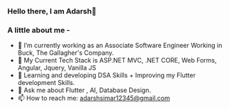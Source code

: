 ### Hello there, I am Adarsh👋
### A little about me - 
- 🔭 I’m currently working as an Associate Software Engineer Working in Buck, The Gallagher's Company.
- 🌱 My Current Tech Stack is ASP.NET MVC, .NET CORE, Web Forms, Angular, Jquery, Vanilla JS
- 🤔 Learning and developing DSA Skills + Improving my Flutter development Skills. 
- 💬 Ask me about Flutter , AI, Database Design. 
- 📫 How to reach me: adarshsimar12345@gmail.com
 

